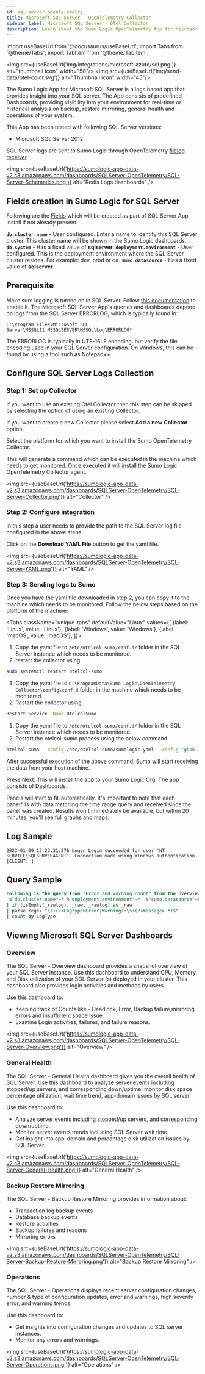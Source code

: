 ```yaml
---
id: sql-server-opentelemetry
title: Microsoft SQL Server - OpenTelemetry Collector
sidebar_label: Microsoft SQL Server - OTel Collector
description: Learn about the Sumo Logic OpenTelemetry App for Microsoft SQL Server.
---
```


import useBaseUrl from '@docusaurus/useBaseUrl';
import Tabs from '@theme/Tabs';
import TabItem from '@theme/TabItem';

<img src={useBaseUrl('img/integrations/microsoft-azure/sql.png')} alt="thumbnail icon" width="50"/> <img src={useBaseUrl('img/send-data/otel-color.svg')} alt="Thumbnail icon" width="45"/>

The Sumo Logic App for Microsoft SQL Server is a logs based app that provides insight into your SQL server. The App consists of predefined Dashboards, providing visibility into your environment for real-time or historical analysis on backup, restore mirroring, general health and operations of your system.

This App has been tested with following SQL Server versions:

-   Microsoft SQL Server 2012

SQL Server logs are sent to Sumo Logic through OpenTelemetry [filelog receiver](https://github.com/open-telemetry/opentelemetry-collector-contrib/tree/main/receiver/filelogreceiver).

<img src={useBaseUrl('https://sumologic-app-data-v2.s3.amazonaws.com/dashboards/SQLServer-OpenTelemetry/SQL-Server-Schematics.png')} alt="Redis Logs dashboards" />

## Fields creation in Sumo Logic for SQL Server

Following are the [Fields](https://help.sumologic.com/docs/manage/fields/) which will be created as part of SQL Server App install if not already present.

**`db.cluster.name`** - User configured. Enter a name to identify this SQL Server cluster. This cluster name will be shown in the Sumo Logic dashboards.
**`db.system`** - Has a fixed value of **sqlserver**.
**`deployment.environment`** - User configured. This is the deployment environment where the SQL Server cluster resides. For example: dev, prod or qa.
**`sumo.datasource`** - Has a fixed value of **sqlserver**.

## Prerequisite

Make sure logging is turned on in SQL Server. Follow [this documentation](https://docs.microsoft.com/en-us/sql/database-engine/configure-windows/scm-services-configure-sql-server-error-logs?view=sql-server-ver15) to enable it.
The Microsoft SQL Server App's queries and dashboards depend on logs from the SQL Server ERRORLOG, which is typically found in:

`C:\Program Files\Microsoft SQL Server\MSSQL11.MSSQLSERVER\MSSQL\Log\ERRORLOG*`

The ERRORLOG is typically in UTF-16LE encoding, but verify the file encoding used in your SQL Server configuration. On Windows, this can be found by using a tool such as Notepad++.

## Configure SQL Server Logs Collection

### Step 1: Set up Collector

If you want to use an existing Otel Collector then this step can be skipped by selecting the option of using an existing Collector.

If you want to create a new Collector please select **Add a new Collector** option.

Select the platform for which you want to install the Sumo OpenTelemetry Collector.

This will generate a command which can be executed in the machine which needs to get monitored. Once executed it will install the Sumo Logic OpenTelemetry Collector agent.

<img src={useBaseUrl('https://sumologic-app-data-v2.s3.amazonaws.com/dashboards/SQLServer-OpenTelemetry/SQL-Server-Collector.png')} alt="Collector" />

### Step 2: Configure integration

In this step a user needs to provide the path to the SQL Server log file configured in the above steps.

Click on the **Download YAML File** button to get the yaml file.

<img src={useBaseUrl('https://sumologic-app-data-v2.s3.amazonaws.com/dashboards/SQLServer-OpenTelemetry/SQL-Server-YAML.png')} alt="YAML" />

### Step 3: Sending logs to Sumo

Once you have the yaml file downloaded in step 2, you can copy it to the machine which needs to be monitored. Follow the below steps based on the platform of the machine:

<Tabs
  className="unique-tabs"
  defaultValue="Linux"
  values={[
    {label: 'Linux', value: 'Linux'},
    {label: 'Windows', value: 'Windows'},
    {label: 'macOS', value: 'macOS'},
  ]}>

<TabItem value="Linux">

1.  Copy the yaml file to `/etc/otelcol-sumo/conf.d/` folder in the SQL Server instance which needs to be monitored.
2.  restart the collector using
  ```sh
  sudo systemctl restart otelcol-sumo
  ```

</TabItem>
<TabItem value="Windows">

1.  Copy the yaml file to `C:\ProgramData\Sumo Logic\OpenTelemetry Collector\config\conf.d` folder in the machine which needs to be monitored.
2.  Restart the collector using 
  ```sh
  Restart-Service -Name OtelcolSumo
  ```

</TabItem>
<TabItem value="macOS">

1.  Copy the yaml file to `/etc/otelcol-sumo/conf.d/` folder in the SQL Server instance which needs to be monitored.
2.  Restart the otelcol-sumo process using the below command 
  ```sh
  otelcol-sumo --config /etc/otelcol-sumo/sumologic.yaml --config "glob:/etc/otelcol-sumo/conf.d/*.yaml"
  ```

</TabItem>
</Tabs>

After successful execution of the above command, Sumo will start receiving the data from your host machine.

Press Next. This will install the app to your Sumo Logic Org. The app consists of Dashboards.

Panels will start to fill automatically. It's important to note that each panelfills with data matching the time range query and received since the panel was created. Results won't immediately be available, but within 20 minutes, you'll see full graphs and maps.

## Log Sample

```
2023-01-09 13:23:31.276 Logon Login succeeded for user 'NT SERVICE\SQLSERVERAGENT'. Connection made using Windows authentication. [CLIENT: ]
```

## Query Sample

```sql
Following is the query from "Error and warning count" from the Overview dashboard of Sql Server App:
 %"db.cluster.name"=* %"deployment.environment"=*  %"sumo.datasource"=sqlserver ("Error:" or "Warning:") | json "log" as _rawlog nodrop 
| if (isEmpty(_rawlog), _raw, _rawlog) as _raw 
| parse regex "\s+(?<Logtype>Error|Warning):\s+(?<message>.*)$"
| count by LogType
```

## Viewing Microsoft SQL Server Dashboards

### Overview

The SQL Server - Overview dashboard provides a snapshot overview of your SQL Server instance. Use this dashboard to understand CPU, Memory, and Disk utilization of your SQL Server (s) deployed in your cluster. This dashboard also provides login activities and methods by users.

Use this dashboard to:

-   Keeping track of Counts like - Deadlock, Error, Backup failure,mirroring errors and insufficient space issue.
-   Examine Login activities, failures, and failure reasons.

<img src={useBaseUrl('https://sumologic-app-data-v2.s3.amazonaws.com/dashboards/SQLServer-OpenTelemetry/SQL-Server-Overview.png')} alt="Overview" />

### General Health

The SQL Server - General Health dashboard gives you the overall health of SQL Server. Use this dashboard to analyze server events including stopped/up servers, and corresponding down/uptime, monitor disk space percentage utilization, wait time trend, app-domain issues by SQL server.

Use this dashboard to:

-   Analyze server events including stopped/up servers, and corresponding down/uptime.
-   Monitor server events trends including SQL Server wait time.
-   Get insight into app-domain and percentage disk utilization issues by SQL Server.

<img src={useBaseUrl('https://sumologic-app-data-v2.s3.amazonaws.com/dashboards/SQLServer-OpenTelemetry/SQL-Server-General-Health.png')} alt="General Health" />

### Backup Restore Mirroring

The SQL Server - Backup Restore Mirroring provides information about:

-   Transaction log backup events
-   Database backup events
-   Restore activities
-   Backup failures and reasons
-   Mirroring errors

<img src={useBaseUrl('https://sumologic-app-data-v2.s3.amazonaws.com/dashboards/SQLServer-OpenTelemetry/SQL-Server-Backup-Restore-Mirroring.png')} alt="Backup Restore Mirroring" />

### Operations

The SQL Server - Operations displays recent server configuration changes, number & type of configuration updates, error and warnings, high severity error, and warning trends.

Use this dashboard to:

-   Get insights into configuration changes and updates to SQL server instances.
-   Monitor any errors and warnings.

<img src={useBaseUrl('https://sumologic-app-data-v2.s3.amazonaws.com/dashboards/SQLServer-OpenTelemetry/SQL-Server-Operations.png')} alt="Operations" />
